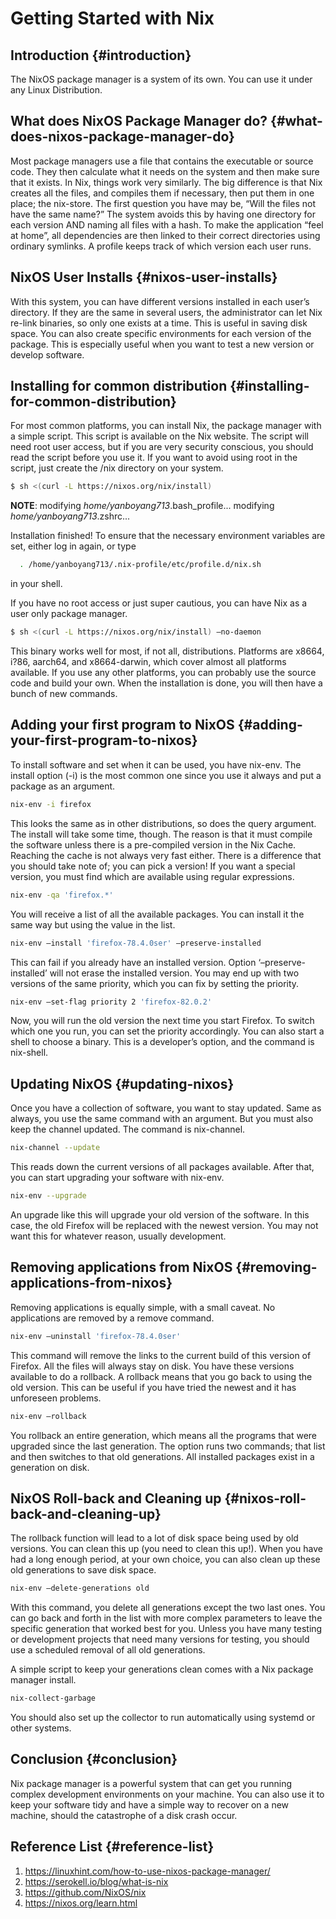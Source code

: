 # Getting Started with Nix


## Introduction {#introduction}

The NixOS package manager is a system of its own. You can use it under any Linux Distribution.


## What does NixOS Package Manager do? {#what-does-nixos-package-manager-do}

Most package managers use a file that contains the executable or source code. They then calculate what it needs on the system and then make sure that it exists. In Nix, things work very similarly. The big difference is that Nix creates all the files, and compiles them if necessary, then put them in one place; the nix-store. The first question you have may be, “Will the files not have the same name?” The system avoids this by having one directory for each version AND naming all files with a hash. To make the application “feel at home”, all dependencies are then linked to their correct directories using ordinary symlinks. A profile keeps track of which version each user runs.


## NixOS User Installs {#nixos-user-installs}

With this system, you can have different versions installed in each user’s directory. If they are the same in several users, the administrator can let Nix re-link binaries, so only one exists at a time. This is useful in saving disk space. You can also create specific environments for each version of the package. This is especially useful when you want to test a new version or develop software.


## Installing for common distribution {#installing-for-common-distribution}

For most common platforms, you can install Nix, the package manager with a simple script. This script is available on the Nix website. The script will need root user access, but if you are very security conscious, you should read the script before you use it. If you want to avoid using root in the script, just create the /nix directory on your system.

```bash
$ sh <(curl -L https://nixos.org/nix/install)
```

**NOTE**: modifying _home/yanboyang713_.bash\_profile...
modifying _home/yanboyang713_.zshrc...

Installation finished!  To ensure that the necessary environment
variables are set, either log in again, or type

```bash
  . /home/yanboyang713/.nix-profile/etc/profile.d/nix.sh
```

in your shell.

If you have no root access or just super cautious, you can have Nix as a user only package manager.

```bash
$ sh <(curl -L https://nixos.org/nix/install) –no-daemon
```

This binary works well for most, if not all, distributions. Platforms are x8664, i?86, aarch64, and x8664-darwin, which cover almost all platforms available. If you use any other platforms, you can probably use the source code and build your own. When the installation is done, you will then have a bunch of new commands.


## Adding your first program to NixOS {#adding-your-first-program-to-nixos}

To install software and set when it can be used, you have nix-env. The install option (-i) is the most common one since you use it always and put a package as an argument.

```bash
nix-env -i firefox
```

This looks the same as in other distributions, so does the query argument. The install will take some time, though. The reason is that it must compile the software unless there is a pre-compiled version in the Nix Cache. Reaching the cache is not always very fast either. There is a difference that you should take note of; you can pick a version! If you want a special version, you must find which are available using regular expressions.

```bash
nix-env -qa 'firefox.*'
```

You will receive a list of all the available packages. You can install it the same way but using the value in the list.

```bash
nix-env –install 'firefox-78.4.0ser' –preserve-installed
```

This can fail if you already have an installed version. Option ‘–preserve-installed’ will not erase the installed version. You may end up with two versions of the same priority, which you can fix by setting the priority.

```bash
nix-env –set-flag priority 2 'firefox-82.0.2'
```

Now, you will run the old version the next time you start Firefox. To switch which one you run, you can set the priority accordingly. You can also start a shell to choose a binary. This is a developer’s option, and the command is nix-shell.


## Updating NixOS {#updating-nixos}

Once you have a collection of software, you want to stay updated. Same as always, you use the same command with an argument. But you must also keep the channel updated. The command is nix-channel.

```bash
nix-channel --update
```

This reads down the current versions of all packages available. After that, you can start upgrading your software with nix-env.

```bash
nix-env --upgrade
```

An upgrade like this will upgrade your old version of the software. In this case, the old Firefox will be replaced with the newest version. You may not want this for whatever reason, usually development.


## Removing applications from NixOS {#removing-applications-from-nixos}

Removing applications is equally simple, with a small caveat. No applications are removed by a remove command.

```bash
nix-env –uninstall 'firefox-78.4.0ser'
```

This command will remove the links to the current build of this version of Firefox. All the files will always stay on disk. You have these versions available to do a rollback. A rollback means that you go back to using the old version. This can be useful if you have tried the newest and it has unforeseen problems.

```bash
nix-env –rollback
```

You rollback an entire generation, which means all the programs that were upgraded since the last generation. The option runs two commands; that list and then switches to that old generations. All installed packages exist in a generation on disk.


## NixOS Roll-back and Cleaning up {#nixos-roll-back-and-cleaning-up}

The rollback function will lead to a lot of disk space being used by old versions. You can clean this up (you need to clean this up!). When you have had a long enough period, at your own choice, you can also clean up these old generations to save disk space.

```bash
nix-env –delete-generations old
```

With this command, you delete all generations except the two last ones. You can go back and forth in the list with more complex parameters to leave the specific generation that worked best for you. Unless you have many testing or development projects that need many versions for testing, you should use a scheduled removal of all old generations.

A simple script to keep your generations clean comes with a Nix package manager install.

```bash
nix-collect-garbage
```

You should also set up the collector to run automatically using systemd or other systems.


## Conclusion {#conclusion}

Nix package manager is a powerful system that can get you running complex development environments on your machine. You can also use it to keep your software tidy and have a simple way to recover on a new machine, should the catastrophe of a disk crash occur.


## Reference List {#reference-list}

1.  <https://linuxhint.com/how-to-use-nixos-package-manager/>
2.  <https://serokell.io/blog/what-is-nix>
3.  <https://github.com/NixOS/nix>
4.  <https://nixos.org/learn.html>

